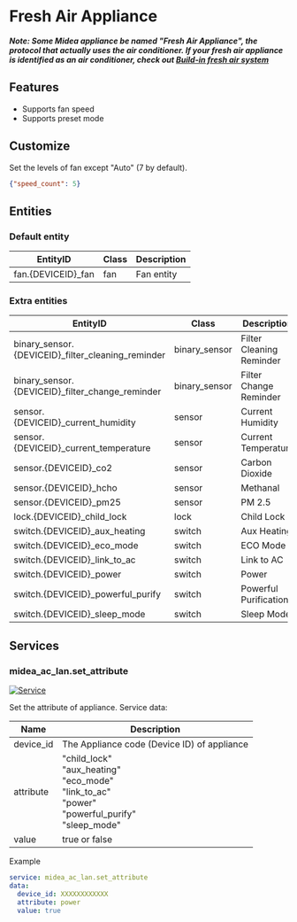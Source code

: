 # Fresh Air Appliance

***Note: Some Midea appliance be named "Fresh Air Appliance", the protocol that actually uses the air conditioner. If your fresh air appliance is identified as an air conditioner, check out [Build-in fresh air system](CE.md#Build-in%20fresh%20air%20system)***

## Features
- Supports fan speed
- Supports preset mode

## Customize

Set the levels of fan except "Auto" (7 by default).

```json
{"speed_count": 5}
```

## Entities
### Default entity
| EntityID           | Class | Description |
|--------------------|-------|-------------|
| fan.{DEVICEID}_fan | fan   | Fan entity  |

### Extra entities

| EntityID                                          | Class         | Description              |
|---------------------------------------------------|---------------|--------------------------|
| binary_sensor.{DEVICEID}_filter_cleaning_reminder | binary_sensor | Filter Cleaning Reminder |
| binary_sensor.{DEVICEID}_filter_change_reminder   | binary_sensor | Filter Change Reminder   |
| sensor.{DEVICEID}_current_humidity                | sensor        | Current Humidity         |
| sensor.{DEVICEID}_current_temperature             | sensor        | Current Temperature      |
| sensor.{DEVICEID}_co2                             | sensor        | Carbon Dioxide           |
| sensor.{DEVICEID}_hcho                            | sensor        | Methanal                 |
| sensor.{DEVICEID}_pm25                            | sensor        | PM 2.5                   |
| lock.{DEVICEID}_child_lock                        | lock          | Child Lock               |
| switch.{DEVICEID}_aux_heating                     | switch        | Aux Heating              |
| switch.{DEVICEID}_eco_mode                        | switch        | ECO Mode                 |
| switch.{DEVICEID}_link_to_ac                      | switch        | Link to AC               |
| switch.{DEVICEID}_power                           | switch        | Power                    |
| switch.{DEVICEID}_powerful_purify                 | switch        | Powerful Purification    |
| switch.{DEVICEID}_sleep_mode                      | switch        | Sleep Mode               |

## Services


### midea_ac_lan.set_attribute

[![Service](https://my.home-assistant.io/badges/developer_call_service.svg)](https://my.home-assistant.io/redirect/developer_call_service/?service=midea_ac_lan.set_attribute)

Set the attribute of appliance. Service data:

| Name      | Description                                                                                                       |
|-----------|-------------------------------------------------------------------------------------------------------------------|
| device_id | The Appliance code (Device ID) of appliance                                                                       |
| attribute | "child_lock"<br/>"aux_heating"<br/>"eco_mode"<br/>"link_to_ac"<br/>"power"<br/>"powerful_purify"<br/>"sleep_mode" |
| value     | true or false                                                                                                     |

Example
```yaml
service: midea_ac_lan.set_attribute
data:
  device_id: XXXXXXXXXXXX
  attribute: power
  value: true
```
